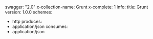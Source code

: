 swagger: "2.0"
x-collection-name: Grunt
x-complete: 1
info:
  title: Grunt
  version: 1.0.0
schemes:
- http
produces:
- application/json
consumes:
- application/json